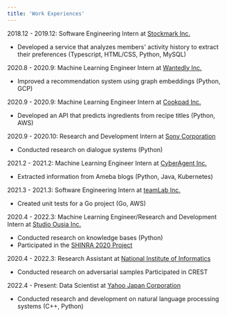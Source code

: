 ```yaml
---
title: 'Work Experiences'
---
```


2018.12 - 2019.12: Software Engineering Intern at [Stockmark Inc.](https://stockmark.co.jp/)

- Developed a service that analyzes members' activity history to extract their preferences (Typescript, HTML/CSS, Python, MySQL)
  
2020.8 - 2020.9: Machine Learning Engineer Intern at [Wantedly Inc.](https://wantedlyinc.com/ja)

- Improved a recommendation system using graph embeddings (Python, GCP)
  
2020.9 - 2020.9: Machine Learning Engineer Intern at [Cookpad Inc.](https://info.cookpad.com/)

- Developed an API that predicts ingredients from recipe titles (Python, AWS)

2020.9 - 2020.10: Research and Development Intern at [Sony Corporation](https://www.sony.co.jp/)

- Conducted research on dialogue systems (Python)
  
2021.2 - 2021.2: Machine Learning Engineer Intern at [CyberAgent Inc.](https://www.cyberagent.co.jp/)

- Extracted information from Ameba blogs (Python, Java, Kubernetes)
  
2021.3 - 2021.3: Software Engineering Intern at [teamLab Inc.](https://www.team-lab.com/)

- Created unit tests for a Go project (Go, AWS)
  
2020.4 - 2022.3: Machine Learning Engineer/Research and Development Intern at [Studio Ousia Inc.](https://www.ousia.jp/)

- Conducted research on knowledge bases (Python)
- Participated in the [SHINRA 2020 Project](http://shinra-project.info/shinra2020ml/)
  
2020.4 - 2022.3: Research Assistant at [National Institute of Informatics](https://www.nii.ac.jp/)

- Conducted research on adversarial samples
Participated in CREST

2022.4 - Present: Data Scientist at [Yahoo Japan Corporation](https://about.yahoo.co.jp/)

- Conducted research and development on natural language processing systems (C++, Python)
